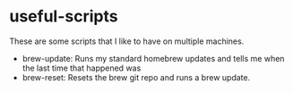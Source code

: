 # useful-scripts

These are some scripts that I like to have on multiple machines.  


* brew-update: Runs my standard homebrew updates and tells me when the last time that happened was
* brew-reset: Resets the brew git repo and runs a brew update.
